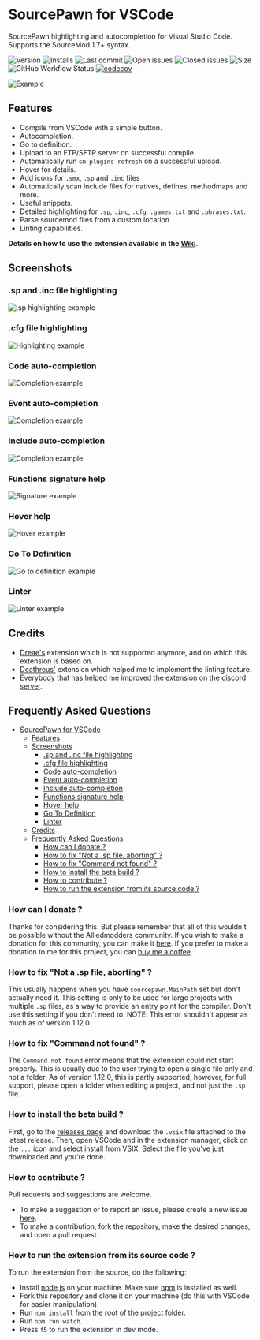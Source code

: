 # SourcePawn for VSCode

SourcePawn highlighting and autocompletion for Visual Studio Code. Supports the SourceMod 1.7+ syntax.

![Version](https://vsmarketplacebadge.apphb.com/version/Sarrus.sourcepawn-vscode.svg) ![Installs](https://vsmarketplacebadge.apphb.com/installs-short/Sarrus.sourcepawn-vscode.svg) ![Last commit](https://img.shields.io/github/last-commit/Sarrus1/sourcepawn-vscode) ![Open issues](https://img.shields.io/github/issues/Sarrus1/sourcepawn-vscode) ![Closed issues](https://img.shields.io/github/issues-closed/Sarrus1/sourcepawn-vscode) ![Size](https://img.shields.io/github/repo-size/Sarrus1/sourcepawn-vscode) ![GitHub Workflow Status](https://img.shields.io/github/workflow/status/Sarrus1/sourcepawn-vscode/Package%20Extension) [![codecov](https://codecov.io/gh/Sarrus1/sourcepawn-vscode/branch/dev/graph/badge.svg)](https://codecov.io/gh/Sarrus1/sourcepawn-vscode)

![Example](https://raw.githubusercontent.com/Sarrus1/sourcepawn-vscode/master/images/example.gif)

## Features

- Compile from VSCode with a simple button.
- Autocompletion.
- Go to definition.
- Upload to an FTP/SFTP server on successful compile.
- Automatically run `sm plugins refresh` on a successful upload.
- Hover for details.
- Add icons for `.smx`, `.sp` and `.inc` files
- Automatically scan include files for natives, defines, methodmaps and more.
- Useful snippets.
- Detailed highlighting for `.sp`, `.inc`, `.cfg`, `.games.txt` and `.phrases.txt`.
- Parse sourcemod files from a custom location.
- Linting capabilities.

**Details on how to use the extension available in the [Wiki](https://github.com/Sarrus1/sourcepawn-vscode/wiki)**.

## Screenshots

### .sp and .inc file highlighting

![.sp highlighting example](https://raw.githubusercontent.com/Sarrus1/sourcepawn-vscode/dev/images/highlighting-example-1.png)

### .cfg file highlighting

![Highlighting example](https://raw.githubusercontent.com/Sarrus1/sourcepawn-vscode/dev/images/highlighting-example-2.png)

### Code auto-completion

![Completion example](https://raw.githubusercontent.com/Sarrus1/sourcepawn-vscode/dev/images/completion-example-1.png)

### Event auto-completion

![Completion example](https://raw.githubusercontent.com/Sarrus1/sourcepawn-vscode/dev/images/completion-example-2.png)

### Include auto-completion

![Completion example](https://raw.githubusercontent.com/Sarrus1/sourcepawn-vscode/dev/images/completion-example-3.png)

### Functions signature help

![Signature example](https://raw.githubusercontent.com/Sarrus1/sourcepawn-vscode/dev/images/signature-example-1.png)

### Hover help

![Hover example](https://raw.githubusercontent.com/Sarrus1/sourcepawn-vscode/dev/images/hover-example-1.png)

### Go To Definition

![Go to definition example](https://raw.githubusercontent.com/Sarrus1/sourcepawn-vscode/dev/images/go-to-definition-example-1.png)

### Linter

![Linter example](https://raw.githubusercontent.com/Sarrus1/sourcepawn-vscode/dev/images/linter-example-1.png)

## Credits

- [Dreae's](https://github.com/Dreae/sourcepawn-vscode) extension which is not supported anymore, and on which this extension is based on.
- [Deathreus'](https://github.com/Deathreus/SPLinter) extension which helped me to implement the linting feature.
- Everybody that has helped me improved the extension on the [discord server](https://discord.tensor.fr).

## Frequently Asked Questions

- [SourcePawn for VSCode](#sourcepawn-for-vscode)
  - [Features](#features)
  - [Screenshots](#screenshots)
    - [.sp and .inc file highlighting](#sp-and-inc-file-highlighting)
    - [.cfg file highlighting](#cfg-file-highlighting)
    - [Code auto-completion](#code-auto-completion)
    - [Event auto-completion](#event-auto-completion)
    - [Include auto-completion](#include-auto-completion)
    - [Functions signature help](#functions-signature-help)
    - [Hover help](#hover-help)
    - [Go To Definition](#go-to-definition)
    - [Linter](#linter)
  - [Credits](#credits)
  - [Frequently Asked Questions](#frequently-asked-questions)
    - [How can I donate ?](#how-can-i-donate-)
    - [How to fix "Not a .sp file, aborting" ?](#how-to-fix-not-a-sp-file-aborting-)
    - [How to fix "Command not found" ?](#how-to-fix-command-not-found-)
    - [How to install the beta build ?](#how-to-install-the-beta-build-)
    - [How to contribute ?](#how-to-contribute-)
    - [How to run the extension from its source code ?](#how-to-run-the-extension-from-its-source-code-)

### How can I donate ?

Thanks for considering this. But please remember that all of this wouldn't be possible without the Alliedmodders community. If you wish to make a donation for this community, you can make it [here](https://sourcemod.net/donate.php).
If you prefer to make a donation to me for this project, you can [buy me a coffee](https://www.buymeacoffee.com/sarrus)

### How to fix "Not a .sp file, aborting" ?

This usually happens when you have `sourcepawn.MainPath` set but don't actually need it. This setting is only to be used for large projects with multiple `.sp` files, as a way to provide an entry point for the compiler.
Don't use this setting if you don't need to.
NOTE: This error shouldn't appear as much as of version 1.12.0.

### How to fix "Command not found" ?

The `Command not found` error means that the extension could not start properly.
This is usually due to the user trying to open a single file only and not a folder.
As of version 1.12.0, this is partly supported, however, for full support, please open a folder when editing a project, and not just the `.sp` file.

### How to install the beta build ?

First, go to the [releases page](https://github.com/Sarrus1/sourcepawn-vscode/releases) and download the `.vsix` file attached to the latest release.
Then, open VSCode and in the extension manager, click on the `...` icon and select install from VSIX.
Select the file you've just downloaded and you're done.

### How to contribute ?

Pull requests and suggestions are welcome.

- To make a suggestion or to report an issue, please create a new issue [here](https://github.com/Sarrus1/sourcepawn-vscode/issues).
- To make a contribution, fork the repository, make the desired changes, and open a pull request.

### How to run the extension from its source code ?

To run the extension from the source, do the following:

- Install [node.js](https://nodejs.org) on your machine. Make sure [npm](https://docs.npmjs.com/downloading-and-installing-node-js-and-npm/) is installed as well.
- Fork this repository and clone it on your machine (do this with VSCode for easier manipulation).
- Run `npm install` from the root of the project folder.
- Run `npm run watch`.
- Press `f5` to run the extension in dev mode.
